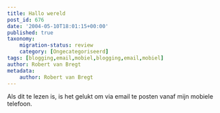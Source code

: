 ```yaml
---
title: Hallo wereld
post_id: 676
date: '2004-05-10T18:01:15+00:00'
published: true
taxonomy:
    migration-status: review
    category: [Ongecategoriseerd]
tags: [blogging,email,mobiel,blogging,email,mobiel]
author: Robert van Bregt
metadata:
    author: Robert van Bregt
---
```

Als dit te lezen is, is het gelukt om via email te posten vanaf mijn mobiele telefoon.